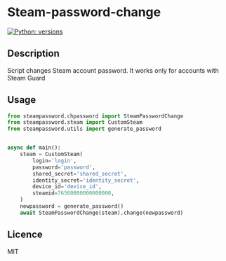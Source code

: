 # Steam-password-change

[![Python: versions](
https://img.shields.io/badge/python-3.9%20%7C%203.10%20%7C%203.11%20%7C%203.12-blue)]()


## Description

Script changes Steam account password. It works only for accounts with Steam Guard

## Usage

```python
from steampassword.chpassword import SteamPasswordChange
from steampassword.steam import CustomSteam
from steampassword.utils import generate_password


async def main():
    steam = CustomSteam(
        login='login',
        password='password',
        shared_secret='shared_secret',
        identity_secret='identity_secret',
        device_id='device_id',
        steamid=76560000000000000,
    )
    newpassword = generate_password()
    await SteamPasswordChange(steam).change(newpassword)
```


## Licence

MIT
